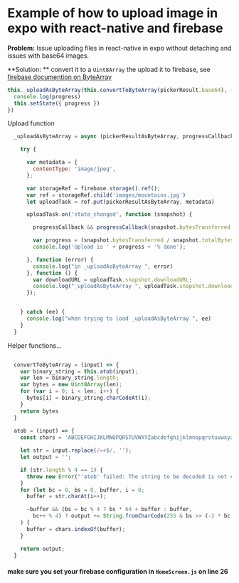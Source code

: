 # Example of how to upload image in expo with react-native and firebase

**Problem:** Issue uploading files in react-native in expo without detaching and issues with base64 images.

**Solution: ** convert it to a `Uint8Array` the upload it to firebase, see [firebase documention on ByteArray](https://firebase.google.com/docs/storage/web/upload-files#upload_from_a_string) 

```javascript
this._uploadAsByteArray(this.convertToByteArray(pickerResult.base64), (progress) => {
  console.log(progress)
  this.setState({ progress })
})
```
Upload function
```Javascript
  _uploadAsByteArray = async (pickerResultAsByteArray, progressCallback) => {

    try {

      var metadata = {
        contentType: 'image/jpeg',
      };

      var storageRef = firebase.storage().ref();
      var ref = storageRef.child('images/mountains.jpg')
      let uploadTask = ref.put(pickerResultAsByteArray, metadata)

      uploadTask.on('state_changed', function (snapshot) {

        progressCallback && progressCallback(snapshot.bytesTransferred / snapshot.totalBytes)

        var progress = (snapshot.bytesTransferred / snapshot.totalBytes) * 100;
        console.log('Upload is ' + progress + '% done');

      }, function (error) {
        console.log("in _uploadAsByteArray ", error)
      }, function () {
        var downloadURL = uploadTask.snapshot.downloadURL;
        console.log("_uploadAsByteArray ", uploadTask.snapshot.downloadURL)
      });


    } catch (ee) {
      console.log("when trying to load _uploadAsByteArray ", ee)
    }
  }
```  
Helper functions...

```Javascript

  convertToByteArray = (input) => {
    var binary_string = this.atob(input);
    var len = binary_string.length;
    var bytes = new Uint8Array(len);
    for (var i = 0; i < len; i++) {
      bytes[i] = binary_string.charCodeAt(i);
    }
    return bytes
  }
  
  atob = (input) => {
    const chars = 'ABCDEFGHIJKLMNOPQRSTUVWXYZabcdefghijklmnopqrstuvwxyz0123456789+/=';

    let str = input.replace(/=+$/, '');
    let output = '';

    if (str.length % 4 == 1) {
      throw new Error("'atob' failed: The string to be decoded is not correctly encoded.");
    }
    for (let bc = 0, bs = 0, buffer, i = 0;
      buffer = str.charAt(i++);

      ~buffer && (bs = bc % 4 ? bs * 64 + buffer : buffer,
        bc++ % 4) ? output += String.fromCharCode(255 & bs >> (-2 * bc & 6)) : 0
    ) {
      buffer = chars.indexOf(buffer);
    }

    return output;
  }
```  
          

#### make sure you set your firebase configuration in `HomeScreen.js` on line 26

